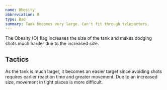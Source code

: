 ```yaml
---
name: Obesity
abbreviation: O
type: Bad
summary: Tank becomes very large. Can't fit through teleporters.
---
```


The Obesity (O) flag increases the size of the tank and makes dodging shots much harder due to the increased size.

## Tactics

As the tank is much larger, it becomes an easier target since avoiding shots requires earlier reaction time and greater movement. Due to an increased size, movement in tight places is more difficult.
